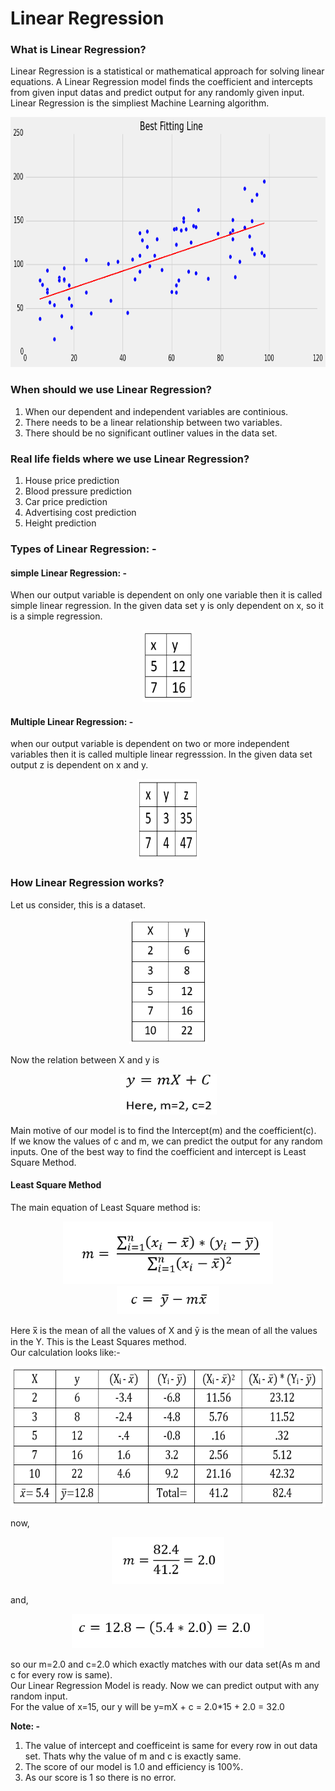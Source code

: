 # Linear Regression
### What is Linear Regression?
Linear Regression is a statistical or mathematical approach for solving linear equations. A Linear Regression model finds the coefficient and intercepts from given input datas and predict output for any randomly given input.\
Linear Regression is the simpliest Machine Learning algorithm.
<p align="center">
<img src="https://github.com/santanunandi01/LinearRegression/blob/master/Images/bestfitting.png" width=800, height=400>
</p>

### When should we use Linear Regression?
1. When our dependent and independent variables are continious.
2. There needs to be a linear relationship between two variables.
3. There should be no significant outliner values in the data set.
### Real life fields where we use Linear Regression?
1. House price prediction
2. Blood pressure prediction
3. Car price prediction
4. Advertising cost prediction
5. Height prediction
### Types of Linear Regression: -
#### simple Linear Regression: -
When our output variable is dependent on only one variable then it is called simple linear regression. In the given data set y is only dependent on x, so it is a simple regression.
<p align="center">
<img src="./Images/xy1.PNG" width=82 height=115>
</p>

#### Multiple Linear Regression: -
when our output variable is dependent on two or more independent variables then it is called multiple linear regresssion. In the given data set output z is dependent on x and y.
<p align="center">
<img src="./Images/xyz1.PNG" width=100 height=130>
</p>

### How Linear Regression works?
Let us consider, this is a dataset.
<p align="center">
<img src="./Images/x%20vs%20y.PNG" width=125, height=200>
</p>

Now the relation between X and y is
<p align="center">
<img src="./Images/ymx.PNG" height=65 width=155>
</p>

Main motive of our model is to find the Intercept(m) and the coefficient(c).\
If we know the values of c and m, we can predict the output for any random inputs. One of the best way to find the coefficient and intercept is Least Square Method.
#### Least Square Method
The main equation of Least Square method is:
<p align="center">
<img src="/Images/m.PNG" height=100 wodth=300>
<br>
<img src="/Images/c.PNG" height=45 wodth=190>
</p>

Here x̅ is the mean of all the values of X and ȳ is the mean of all the values in the Y. This is the Least Squares method.\
Our calculation looks like:-
<p align="center">
  <img src="/Images/table1.PNG" height=225 wodth=370>
</p>

now,
<p align="center">
  <img src="/Images/m1.PNG" height=75 wodth=100>
</p>

and,
<p align="center">
<img src="/Images/c1.PNG" height=55 wodth=150>
</p>

so our m=2.0 and c=2.0 which exactly matches with our data set(As m and c for every row is same).\
Our Linear Regression Model is ready. Now we can predict output with any random input.\
For the value of x=15, our y will be y=mX + c = 2.0*15 + 2.0 = 32.0


**Note: -**
1. The value of intercept and coefficeint is same for every row in out data set. Thats why the value of m and c is exactly same.
2. The score of our model is 1.0 and efficiency is 100%.
3. As our score is 1 so there is no error.
